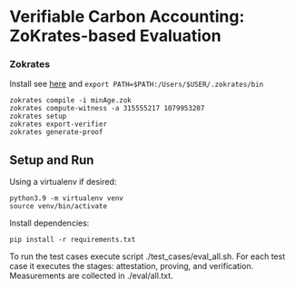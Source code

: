 # Verifiable Carbon Accounting: ZoKrates-based Evaluation

### Zokrates
Install see [here](https://zokrates.github.io/gettingstarted.html) and ```export PATH=$PATH:/Users/$USER/.zokrates/bin```

```
zokrates compile -i minAge.zok
zokrates compute-witness -a 315555217 1079953207
zokrates setup
zokrates export-verifier
zokrates generate-proof
```

## Setup and Run

Using a virtualenv if desired:

```
python3.9 -m virtualenv venv
source venv/bin/activate
```

Install dependencies:

```
pip install -r requirements.txt
```

To run the test cases execute script ./test_cases/eval_all.sh.
For each test case it executes the stages: attestation, proving, and verification. 
Measurements are collected in ./eval/all.txt.
